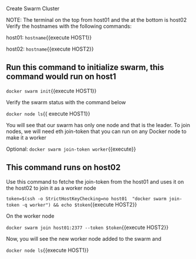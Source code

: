 Create Swarm Cluster

NOTE: The terminal on the top from host01 and the at the bottom is host02 
Verify the hostnames with the following commands:

host01: `hostname`{{execute HOST1}}

host02: `hostname`{{execute HOST2}}

## Run this command to initialize swarm, this command would run on host1

`docker swarm init`{{execute HOST1}}

Verify the swarm status with the command below

`docker node ls`{{ execute HOST1}}

You will see that our swarm has only one node and that is the leader. To join nodes, we will need eth join-token that you can run on any Docker node to make it a worker

Optional: `docker swarm join-token worker`{{execute}}

## This command runs on host02

Use this command to fetche the join-token from the host01 and uses it on the host02 to join it as a worker node

`token=$(ssh -o StrictHostKeyChecking=no host01  "docker swarm join-token -q worker") && echo $token`{{execute HOST2}}

On the worker node

`docker swarm join host01:2377 --token $token`{{execute HOST2}}

Now, you will see the new worker node added to the swarm and

`docker node ls`{{execute HOST1}}

